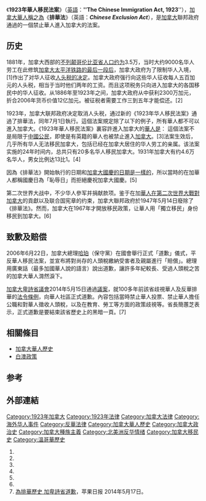 《**1923年華人移民法案**》（[英語](https://zh.wikipedia.org/wiki/英語 "wikilink")：**''The Chinese Immigration Act, 1923**''），[加拿大華人稱之為](https://zh.wikipedia.org/wiki/加拿大華人 "wikilink")《**排華法**》（英語：***Chinese Exclusion Act***），是[加拿大](../Page/加拿大.md "wikilink")聯邦政府通過的一個禁止華人進入加拿大的法案。

## 历史

1881年，加拿大西部的[不列颠哥伦比亚省人口约为](https://zh.wikipedia.org/wiki/不列颠哥伦比亚省 "wikilink")3.5万，当时大约9000名华人劳工在此修筑[加拿大太平洋铁路的最后一段后](https://zh.wikipedia.org/wiki/加拿大太平洋铁路 "wikilink")，加拿大政府为了限制华人入境，\[1\]作出了对华人征收[人头税的决定](https://zh.wikipedia.org/wiki/人头税 "wikilink")。加拿大政府强行向这些华人征收每人五百加元的人头税，相当于当时他们两年的工资。而且这项税务只向进入加拿大的各国移民中的华人征收。从1886年至1923年之间，加拿大政府从中获利2300万加元，折合2006年货币价值12亿加元。被征税者需要工作三到五年才能偿还。\[2\]

1923年，加拿大联邦政府决定取消人头税，通过新的《1923年华人移民法案》通過了排華法，同年7月1日執行。這個法案規定除了以下的例子，所有華人都不可以進入加拿大。《1923年華人移民法案》裏容許進入加拿大的[華人是](https://zh.wikipedia.org/wiki/華人 "wikilink")：  這個法案不是局限于[中國公民](https://zh.wikipedia.org/wiki/中國公民 "wikilink")，即使是有英籍的華人也被禁止進入[加拿大](../Page/加拿大.md "wikilink")。\[3\]法案生效后，几乎所有华人无法移民加拿大，包括已经在加拿大居住的华人劳工的亲属。该法案实施的24年时间内，总共只有20多名华人移民加拿大。1931年加拿大有约4.6万名华人，男女比例达13比1。\[4\]

因為《排華法》開始執行的日期和[加拿大國慶的日期是一樣的](../Page/加拿大日.md "wikilink")，所以當時的在加華人都稱國慶日為「恥辱日」而拒絕慶祝加拿大國慶。\[5\]

第二次世界大战中，不少华人參军并捐献款项。鉴于在加[華人在](https://zh.wikipedia.org/wiki/華人 "wikilink")[第二次世界大戰對](https://zh.wikipedia.org/wiki/第二次世界大戰 "wikilink")[加拿大](../Page/加拿大.md "wikilink")的貢獻以及联合国宪章的约束，加拿大聯邦政府於1947年5月14日廢除了《排華法》。然而，加拿大在1967年才開放移民政策，让華人用「獨立移民」身份移民到加拿大。\[6\]

## 致歉及赔偿

2006年6月22日，加拿大總理[哈珀](https://zh.wikipedia.org/wiki/哈珀 "wikilink")（保守黨）在國會舉行正式「道歉」儀式，平反華人移民法案，並宣布將對尚存的人頭稅繳納受害者及親屬進行「賠償」。總理用廣東話（最多加國華人說的語言）說出道歉，讓許多年紀較長、受過人頭稅之苦的加拿大華人潸然淚下。

[加拿大](../Page/加拿大.md "wikilink")[卑詩省議會](https://zh.wikipedia.org/wiki/卑詩省 "wikilink")2014年5月15日通過[議案](https://zh.wikipedia.org/wiki/議案 "wikilink")，就100多年前該省歧視華人及反華排華的[法令](../Page/法令.md "wikilink")[條例](https://zh.wikipedia.org/wiki/條例 "wikilink")，向華人社區正式道歉。內容包括當時禁止華人投票、禁止華人擔任公職和對華人徵收人頭稅，以及在教育、勞工等方面的政策歧視等。省長簡蕙芝表示，正式道歉是要結束該省歷史上的黑暗一頁。\[7\]

## 相關條目

  - [加拿大華人歷史](../Page/加拿大華人歷史.md "wikilink")
  - [白澳政策](../Page/白澳政策.md "wikilink")

## 参考

## 外部連結

[Category:1923年加拿大](https://zh.wikipedia.org/wiki/Category:1923年加拿大 "wikilink") [Category:1923年法律](https://zh.wikipedia.org/wiki/Category:1923年法律 "wikilink") [Category:加拿大法律](https://zh.wikipedia.org/wiki/Category:加拿大法律 "wikilink") [Category:海外华人事件](https://zh.wikipedia.org/wiki/Category:海外华人事件 "wikilink") [Category:反華法律](https://zh.wikipedia.org/wiki/Category:反華法律 "wikilink") [Category:加拿大華人歷史](https://zh.wikipedia.org/wiki/Category:加拿大華人歷史 "wikilink") [Category:加拿大政治史](https://zh.wikipedia.org/wiki/Category:加拿大政治史 "wikilink") [Category:加拿大種族主義](https://zh.wikipedia.org/wiki/Category:加拿大種族主義 "wikilink") [Category:北美洲反华情绪](https://zh.wikipedia.org/wiki/Category:北美洲反华情绪 "wikilink") [Category:加拿大移民史](https://zh.wikipedia.org/wiki/Category:加拿大移民史 "wikilink") [Category:溫哥華歷史](https://zh.wikipedia.org/wiki/Category:溫哥華歷史 "wikilink")

1.
2.
3.
4.
5.
6.
7.  [為排華歷史 加卑詩省道歉](http://hk.apple.nextmedia.com/international/art/20140517/18723093)，苹果日报 2014年5月17日。